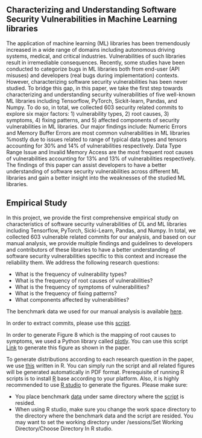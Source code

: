 ## Characterizing and Understanding Software Security Vulnerabilities in Machine Learning libraries

The application of machine learning (ML) libraries has been tremendously increased in a wide range of domains including autonomous driving systems, medical, and critical industries. 
Vulnerabilities of such libraries result in irremediable consequences. Recently, some studies have been conducted to categorize bugs in ML libraries both from end-user (API misuses) and developers (real bugs during implementation) contexts. However, characterizing software security vulnerabilities has been never studied. To bridge this gap, in this paper, we take the first step towards characterizing and understanding security vulnerabilities of five well-known ML libraries including Tensorflow, PyTorch, Sickit-learn, Pandas, and Numpy. To do so, in total, we collected 603 security related commits to explore six major factors: 1) vulnerability types, 2) root causes, 3) symptoms, 4) fixing patterns, and 5) affected components of security vulnerabilities in ML libraries. Our major findings include: Numeric Errors and Memory Buffer Errors are most common vulnerabilities in ML libraries %mostly due to issues related to range of typical data types and tensors
accounting for 30\% and 14\% of vulnerabilities respectively. Data Type Range Issue and Invalid Memory Access are the most frequent root causes of vulnerabilities accounting for 13\% and 13\% of vulnerabilities respectively. The findings of this paper can assist developers to have a better understanding of software security vulnerabilities across different ML libraries and gain a better insight into the weaknesses of the studied ML libraries. 

## Empirical Study
In this project, we provide the first comprehensive empirical study on characteristics of software security vulnerabilities of DL and ML libraries including Tensorflow, PyTorch, Sicki-Learn, Pandas, and Numpy. In total, we collected 603 vulnerable related commits for our analysis, and based on our manual analysis, we provide multiple findings and guidelines to developers and contributors of these libraries to have a better understanding of software security vulnerabilities specific to this context and increase the reliability them. We address the following research questions:

* What is the frequency of vulnerability types?
* What is the frequency of root causes of vulnerabilities?
* What is the frequency of symptoms of vulnerabilities?
* What is the frequency of fixing patterns?
* What components affected by vulnerabilities?

The benchmark data we used for our manual analysis is available [here](https://github.com/cse19922021/Deep-Learning-Security-Vulnerabilities/blob/main/benchmark.csv).

In order to extract commits, please use this [script](https://github.com/cse19922021/Deep-Learning-Security-Vulnerabilities/blob/main/fetch_commits.py).

In order to generate Figure 8 which is the mapping of root causes to symptoms, we used a Python library called [plotly](https://plotly.com/). You can use this script [Link](https://cse19922021.github.io/Deep-Learning-Security-Vulnerabilities/rootcauseSymptom.html) to generate this figure as shown in the paper.

To generate distributions according to each research question in the paper, we use [this](https://github.com/cse19922021/Deep-Learning-Security-Vulnerabilities/blob/main/generate_figs.R) written in R. You can simply run the script and all related figures will be generated automatically in PDF format. Prerequisite of running R scripts is to install [R](https://www.r-project.org/) base according to your platform. Also, it is highly recommended to use [R studio](https://www.rstudio.com/) to generate the figures. Please make sure:

* You place benchmark [data](https://github.com/cse19922021/Deep-Learning-Security-Vulnerabilities/blob/main/benchmark.csv) under same directory where the [script](https://github.com/cse19922021/Deep-Learning-Security-Vulnerabilities/blob/main/generate_figs.R) is resided.
* When using R studio, make sure you change the work space directory to the directory where the benchmark data and the script are resided. You may want to set the working directory under /sessions/Set Working Directory/Choose Directory In R studio. 
